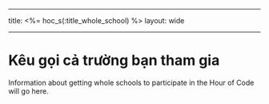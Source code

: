 * * *

title: <%= hoc_s(:title_whole_school) %> layout: wide

* * *

# Kêu gọi cả trường bạn tham gia

Information about getting whole schools to participate in the Hour of Code will go here.